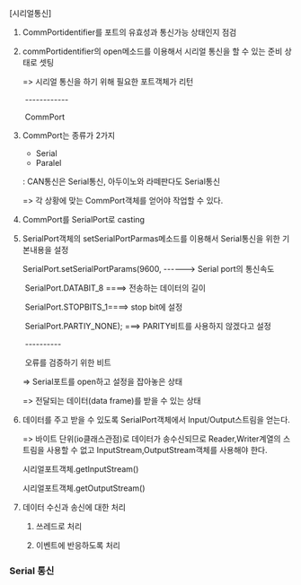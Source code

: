 [시리얼통신]

1. CommPortidentifier를 포트의 유효성과 통신가능 상태인지 점검

2. commPortidentifier의 open메소드를 이용해서 시리얼 통신을 할 수 있는 준비 상태로 셋팅

   => 시리얼 통신을 하기 위해 필요한 포트객체가 리턴

   ​															-----------\-

   ​															CommPort

3. CommPort는 종류가 2가지

   - Serial
   - Paralel

   : CAN통신은 Serial통신, 아두이노와 라떼판다도 Serial통신

   => 각 상황에 맞는 CommPort객체를 얻어야 작업할 수 있다.

4. CommPort를 SerialPort로 casting

5. SerialPort객체의 setSerialPortParmas메소드를 이용해서 Serial통신을 위한 기본내용을 설정

   SerialPort.setSerialPortParams(9600, ------> Serial port의 통신속도

   ​									SerialPort.DATABIT_8 ====> 전송하는 데이터의 길이

   ​									SerialPort.STOPBITS_1====> stop bit에 설정

   ​									SerialPort.PARTIY_NONE); ===> PARITY비트를 사용하지 않겠다고 설정

   ​																							-----\-----

   ​																							오류를 검증하기 위한 비트

   => Serial포트를 open하고 설정을 잡아놓은 상태

   => 전달되는 데이터(data frame)를 받을 수 있는 상태

6. 데이터를 주고 받을 수 있도록 SerialPort객체에서 Input/Output스트림을 얻는다.

   => 바이트 단위(io클래스관점)로 데이터가 송수신되므로 Reader,Writer계열의 스트림을 사용할 수 없고 InputStream,OutputStream객체를 사용해야 한다.

   시리얼포트객체.getInputStream()

   시리얼포트객체.getOutputStream()

7. 데이터 수신과 송신에 대한 처리

   1) 쓰레드로 처리

   2) 이벤트에 반응하도록 처리










### Serial 통신

